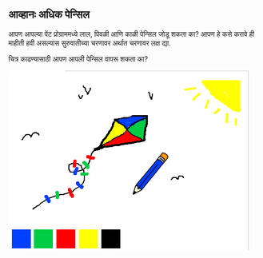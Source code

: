 ## आव्हानः अधिक पेन्सिल

आपण आपल्या पेंट प्रोग्राममध्ये लाल, पिवळी आणि काळी पेन्सिल जोडू शकता का? आपण हे कसे करावे ही माहीती हवी असल्यास सुरुवातीच्या चरणावर अर्थात चरणावर लक्ष द्या.

चित्र काढण्यासाठी आपण आपली पेन्सिल वापरू शकता का?

![स्क्रीनशॉट](images/paint-final.png)
